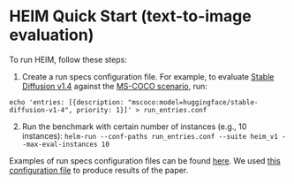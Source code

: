 # HEIM Quick Start (text-to-image evaluation)

To run HEIM, follow these steps:

1. Create a run specs configuration file. For example, to evaluate 
[Stable Diffusion v1.4](https://huggingface.co/CompVis/stable-diffusion-v1-4) against the 
[MS-COCO scenario](https://github.com/stanford-crfm/heim/blob/main/src/helm/benchmark/scenarios/image_generation/mscoco_scenario.py), run:
```
echo 'entries: [{description: "mscoco:model=huggingface/stable-diffusion-v1-4", priority: 1}]' > run_entries.conf
```
2. Run the benchmark with certain number of instances (e.g., 10 instances): 
`helm-run --conf-paths run_entries.conf --suite heim_v1 --max-eval-instances 10`

Examples of run specs configuration files can be found [here](https://github.com/stanford-crfm/helm/tree/main/src/helm/benchmark/presentation).
We used [this configuration file](https://github.com/stanford-crfm/helm/blob/main/src/helm/benchmark/presentation/run_entries_heim.conf) 
to produce results of the paper.
